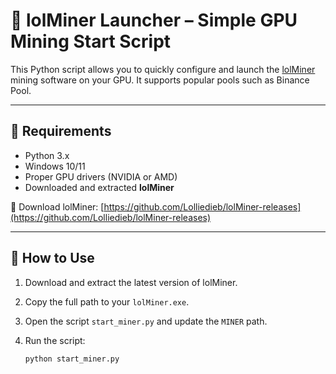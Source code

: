 # 💎 lolMiner Launcher – Simple GPU Mining Start Script

This Python script allows you to quickly configure and launch the [lolMiner](https://github.com/Lolliedieb/lolMiner-releases) mining software on your GPU. It supports popular pools such as Binance Pool.

---

## 🔧 Requirements

- Python 3.x  
- Windows 10/11  
- Proper GPU drivers (NVIDIA or AMD)  
- Downloaded and extracted **lolMiner**

🔗 Download lolMiner: [https://github.com/Lolliedieb/lolMiner-releases](https://github.com/Lolliedieb/lolMiner-releases)

---

## 🚀 How to Use

1. Download and extract the latest version of lolMiner.  
2. Copy the full path to your `lolMiner.exe`.  
3. Open the script `start_miner.py` and update the `MINER` path.  
4. Run the script:

   ```bash
   python start_miner.py
